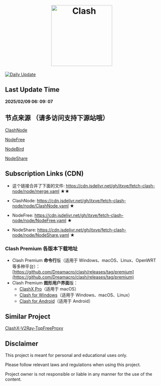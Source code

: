 <h1 align="center">
  <img src="https://github.com/Dreamacro/clash/raw/master/docs/logo.png" alt="Clash" width="200">
 
</h1>

[![Daily Update](https://github.com/itxve/fetch-clash-node/actions/workflows/update-node.yml/badge.svg?branch=main)](https://github.com/itxve/fetch-clash-node/actions/workflows/update-node.yml)

## Last Update Time

<b><time>2025/02/09 06: 09: 07</time></b>

## 节点来源 （请多访问支持下源站哦）

[ClashNode](https://clashnode.com)

[NodeFree](https://nodefree.org)

[NodeBird](https://nodebird.net)

[NodeShare](https://www.ziyuan1.fun/)

<!--
## Subscription Links

- ClashNode: https://raw.githubusercontent.com/itxve/fetch-clash-node/main/node/ClashNode.yaml ★

- NodeFree: https://raw.githubusercontent.com/itxve/fetch-clash-node/main/node/NodeFree.yaml ★

- NodeShare: https://raw.githubusercontent.com/itxve/fetch-clash-node/main/node/NodeShare.yaml ★
 -->

## Subscription Links (CDN)

<!-- There is a certain delay -->

- 这个链接合并了下面的文件: https://cdn.jsdelivr.net/gh/itxve/fetch-clash-node/node/merge.yaml ★★

- ClashNode: https://cdn.jsdelivr.net/gh/itxve/fetch-clash-node/node/ClashNode.yaml ★

- NodeFree: https://cdn.jsdelivr.net/gh/itxve/fetch-clash-node/node/NodeFree.yaml ★

- NodeShare: https://cdn.jsdelivr.net/gh/itxve/fetch-clash-node/node/NodeShare.yaml ★

### Clash Premium 各版本下载地址

- Clash Premium **命令行**版（适用于 Windows、macOS、Linux、OpenWRT 等多种平台）：[https://github.com/Dreamacro/clash/releases/tag/premium](https://github.com/Dreamacro/clash/releases/tag/premium)
- Clash Premium **图形用户界面**版：
  - [ClashX Pro](https://install.appcenter.ms/users/clashx/apps/clashx-pro/distribution_groups/public)（适用于 macOS）
  - [Clash for Windows](https://github.com/Fndroid/clash_for_windows_pkg/releases)（适用于 Windows、macOS、Linux）
  - [Clash for Android](https://github.com/Kr328/ClashForAndroid/releases)（适用于 Android）

## Similar Project

[ClashX-V2Ray-TopFreeProxy](https://github.com/WilliamStar007/ClashX-V2Ray-TopFreeProxy)

## Disclaimer

This project is meant for personal and educational uses only.

Please follow relevant laws and regulations when using this project.

Project owner is not responsible or liable in any manner for the use of the content.
